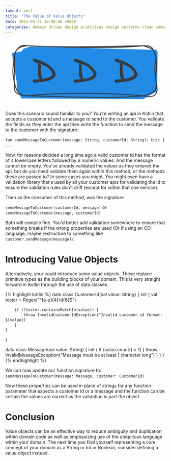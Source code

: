 ```yaml
---
layout: post
title: "The Value of Value Objects"
date: 2023-03-21 16:00:00 +0800
categories: domain driven design primitives design patterns clean code value objects primitive obsession
---
```


![this is a Domain Driven Design thing](/assets/2023-03-21-value-objects/d%20d%20d.PNG)

Does this scenario sound familiar to you? You're writing an api in Kotlin that accepts a customer id and a message to send to the customer.
You validate the fields as they enter the api then write the function to send the message to the customer with the signature:

`fun sendMessageToCustomer(message: String, customerId: String): Unit { ...`

Now, for reasons decided a long time ago a valid customer id has the format of 4 lowercase letters followed by 6 numeric values. And the message cannot be empty. You've already validated the values as they entered the api, but do you need validate them again within this method, or the methods these are passed to? 
In some cases you might. You might even have a validation library that's used by all your customer apis for validating the id to ensure the validation rules don't drift (except for within that one service).

Then as the consumer of this method, was the signature 

`sendMessageToCustomer(customerId, message)` or  
`sendMessageToCustomer(message, customerId)`

Both will compile fine. You'd better add validation somewhere to ensure that something breaks if the wrong properties are used (Or if using an OO language, maybe restructure to something like `customer.sendMessage(message)`).

# Introducing Value Objects

Alternatively, your could introduce some value objects. These replace primitive types as the building blocks of your domain. 
This is very straight forward in Kotlin through the use of data classes. 

{% highlight kotlin %}
data class CustomerId(val value: String) {
    init {
        val tester = Regex("^[a-z]{4}\\d{6}$")
        
        if (!tester.containsMatchIn(value)) {
            throw InvalidCustomerIdException("Invalid customer id format: ${value})
        }
    }
}

data class Message(val value: String) {
    init {
        if (value.count() < 1) {
            throw InvalidMessageException("Message must be at least 1 character long")
        }
    }
}
{% endhighlight %}  

We can now update our function signature to:  
`sendMessageToCustomer(message: Message, customer: CustomerId)`  

Now these properties can be used in place of strings for any function parameter that expects a customer id or a message and the function can be certain the values are correct as the validation is part the object. 

# Conclusion

Value objects can be an effective way to reduce ambiguity and duplication within domain code as well as emphasizing use of the ubiquitous language within your domain. The next time you find yourself representing a core concept of your domain as a String or Int or Boolean, consider defining a value object instead.